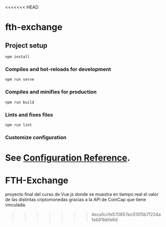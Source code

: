 <<<<<<< HEAD
# fth-exchange

## Project setup
```
npm install
```

### Compiles and hot-reloads for development
```
npm run serve
```

### Compiles and minifies for production
```
npm run build
```

### Lints and fixes files
```
npm run lint
```

### Customize configuration
See [Configuration Reference](https://cli.vuejs.org/config/).
=======
# FTH-Exchange
proyecto final del curso de Vue.js donde se muestra en tiempo real el valor de las distintas criptomonedas gracias a la API de CoinCap que tiene vinculada.
>>>>>>> 4eca1ccfe570857ec515f5b7f224a1eb91bbfe6d
